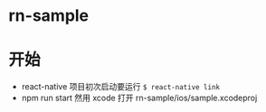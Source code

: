 # rn-sample

# 开始
- react-native 项目初次启动要运行  `$ react-native link`
- npm run start 然用 xcode 打开 rn-sample/ios/sample.xcodeproj